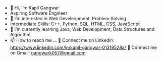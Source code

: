 - 👋 Hi, I’m Kapil Gangwar
-  Aspiring Software Engineer
- 👀 I’m interested in Web Develeopment, Problem Solving
- Intermediate Skills: C++, Python, SQL, HTML, CSS, JavaScript
- 🌱 I’m currently learning Java, Web Development, Data Structures and Algorithm, 
- 📫 How to reach me ...
  👀 Connect me on Linkedin: https://www.linkedin.com/in/kapil-gangwar-01319528a/
  👀 Connect me on Gmail: gangwark057@gmail.com


<!---
kapil-git-1226/kapil-git-1226 is a ✨ special ✨ repository because its `README.md` (this file) appears on your GitHub profile.
You can click the Preview link to take a look at your changes.
--->
